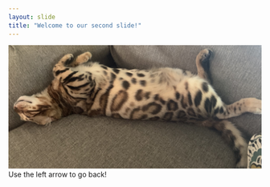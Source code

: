 ```yaml
---
layout: slide
title: "Welcome to our second slide!"
---
```

![This is a cat](./_posts/IMG_2790.jpg?raw=true "cat")
Use the left arrow to go back!
